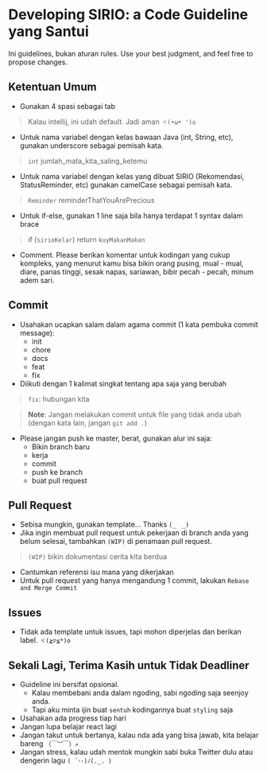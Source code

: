# Developing SIRIO: a Code Guideline yang Santui

Ini guidelines, bukan aturan rules. Use your best judgment, and feel free to propose changes.

## Ketentuan Umum

- Gunakan 4 spasi sebagai tab 
> Kalau intellij, ini udah default. Jadi aman `ヾ(•ω• ')o` 
- Untuk nama variabel dengan kelas bawaan Java (int, String, etc), gunakan underscore sebagai pemisah kata. 
> `int` jumlah_mata_kita_saling_ketemu
- Untuk nama variabel dengan kelas yang dibuat SIRIO (Rekomendasi, StatusReminder, etc) gunakan camelCase sebagai pemisah kata. 
> `Reminder` reminderThatYouArePrecious
- Untuk if-else, gunakan 1 line saja bila hanya terdapat 1 syntax dalam brace
> if (`sirioKelar`) return `kuyMakanMakan`
- Comment. Please berikan komentar untuk kodingan yang cukup kompleks, yang menurut kamu bisa bikin orang pusing, mual - mual, diare, panas tinggi, sesak napas, sariawan, bibir pecah - pecah, minum adem sari.

## Commit

- Usahakan ucapkan salam dalam agama commit (1 kata pembuka commit message):
    - init
    - chore
    - docs
    - feat
    - fix
- Diikuti dengan 1 kalimat singkat tentang apa saja yang berubah
> `fix`: hubungan kita

> **Note**: Jangan melakukan commit untuk file yang tidak anda ubah (dengan kata lain, jangan `git add .`)

- Please jangan push ke master, berat, gunakan alur ini saja:
    - Bikin branch baru
    - kerja
    - commit
    - push ke branch
    - buat pull request

## Pull Request

- Sebisa mungkin, gunakan template... Thanks `(_　_)`
- Jika ingin membuat pull request untuk pekerjaan di branch anda yang belum selesai, tambahkan `(WIP)` di penamaan pull request.
> `(WIP)` bikin dokumentasi cerita kita berdua
- Cantumkan referensi isu mana yang dikerjakan
- Untuk pull request yang hanya mengandung 1 commit, lakukan `Rebase and Merge Commit`

## Issues

- Tidak ada template untuk issues, tapi mohon diperjelas dan berikan label. `ヾ(≧▽≦*)o`

## Sekali Lagi, Terima Kasih untuk Tidak Deadliner

- Guideline ini bersifat opsional.
    - Kalau membebani anda dalam ngoding, sabi ngoding saja seenjoy anda. 
    - Tapi aku minta ijin buat `sentuh` kodingannya buat `styling` saja
- Usahakan ada progress tiap hari
- Jangan lupa belajar react lagi
- Jangan takut untuk bertanya, kalau nda ada yang bisa jawab, kita belajar bareng `（￣︶￣）↗`
- Jangan stress, kalau udah mentok mungkin sabi buka Twitter dulu atau dengerin lagu `( ´･･)ﾉ(._. )`
